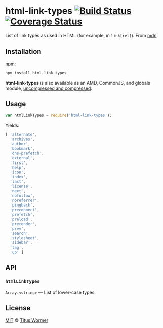 # html-link-types [![Build Status][build-badge]][build-page] [![Coverage Status][coverage-badge]][coverage-page]

List of link types as used in HTML (for example, in `link[rel]`).
From [mdn][].

## Installation

[npm][]:

```bash
npm install html-link-types
```

**html-link-types** is also available as an AMD, CommonJS, and globals module,
[uncompressed and compressed][releases].

## Usage

```javascript
var htmlLinkTypes = require('html-link-types');
```

Yields:

```js
[ 'alternate',
  'archives',
  'author',
  'bookmark',
  'dns-prefetch',
  'external',
  'first',
  'help',
  'icon',
  'index',
  'last',
  'license',
  'next',
  'nofollow',
  'noreferrer',
  'pingback',
  'preconnect',
  'prefetch',
  'preload',
  'prerender',
  'prev',
  'search',
  'stylesheet',
  'sidebar',
  'tag',
  'up' ]
```

## API

### `htmlLinkTypes`

`Array.<string>` — List of lower-case types.

## License

[MIT][license] © [Titus Wormer][author]

<!-- Definition -->

[build-badge]: https://img.shields.io/travis/wooorm/html-link-types.svg

[build-page]: https://travis-ci.org/wooorm/html-link-types

[coverage-badge]: https://img.shields.io/codecov/c/github/wooorm/html-link-types.svg

[coverage-page]: https://codecov.io/github/wooorm/html-link-types?branch=master

[npm]: https://docs.npmjs.com/cli/install

[releases]: https://github.com/wooorm/html-link-types/releases

[license]: LICENSE

[author]: http://wooorm.com

[mdn]: https://developer.mozilla.org/en-US/docs/Web/HTML/Link_types
